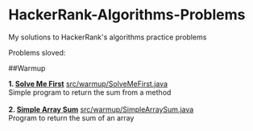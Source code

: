 # HackerRank-Algorithms-Problems
My solutions to HackerRank's algorithms practice problems

Problems sloved:

##Warmup

**1. [Solve Me First](https://www.hackerrank.com/challenges/solve-me-first/problem)** [src/warmup/SolveMeFirst.java](https://github.com/abhijay94/HackerRank-Algorithms-Problems/blob/master/src/warmup/SolveMeFirst.java)<br>
Simple program to return the sum from a method<br>
<br>
**2. [Simple Array Sum](https://www.hackerrank.com/challenges/simple-array-sum/problem)** [src/warmup/SimpleArraySum.java](https://github.com/abhijay94/HackerRank-Algorithms-Problems/blob/master/src/warmup/SimpleArraySum.java)<br>
Program to return the sum of an array<br>
<br>

